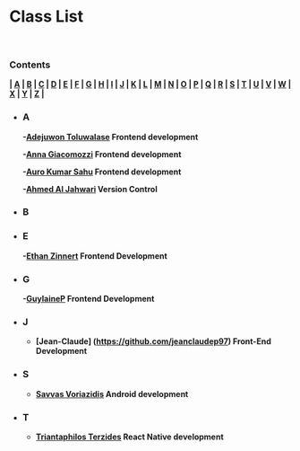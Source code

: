 # <b> Class List <b>

<br>

### **Contents**

| [A](#a) | [B](#b) | [C](#c) | [D](#d) | [E](#e) | [F](#f) | [G](#g) | [H](#h) | [I](#i) | [J](#j) | [K](#k) | [L](#l) | [M](#m) | [N](#n) | [O](#o)
| [P](#p) | [Q](#q) | [R](#r) | [S](#s) | [T](#t) | [U](#u) | [V](#v) | [W](#w) | [X](#x) | [Y](#y) | [Z](#z) |

- ### **A**

  -[Adejuwon Toluwalase](https://github.com/Tolux001) Frontend development

  -[Anna Giacomozzi](https://github.com/annagiac) Frontend development

  -[Auro Kumar Sahu](https://github.com.aurokumarsahu) Frontend development

  -[Ahmed Al Jahwari](https://github.com/A7MED92OM) Version Control

- ### **B**

- ### **E**

  -[Ethan Zinnert](https://github.com/Zethan7) Frontend Development

- ### **G**

  -[GuylaineP](https://github.com/GuylaineP) Frontend Development

- ### **J**

  - [Jean-Claude] (https://github.com/jeanclaudep97) Front-End Development

- ### **S**

  - [Savvas Voriazidis](https://github.com/voriazidis) Android development

- ### **T**

  - [Triantaphilos Terzides](https://github.com/terzidest) React Native development
